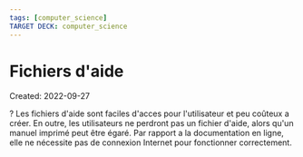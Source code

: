 ```yaml
---
tags: [computer_science] 
TARGET DECK: computer_science
---
```

# Fichiers d'aide
Created: 2022-09-27

?
Les fichiers d'aide sont faciles d'acces pour l'utilisateur et peu coûteux a créer.
En outre, les utilisateurs ne perdront pas un fichier d'aide, alors qu'un manuel imprimé peut être égaré.
Par rapport a la documentation en ligne, elle ne nécessite pas de connexion Internet pour fonctionner correctement.
<!--SR:!2022-10-14,11,250-->